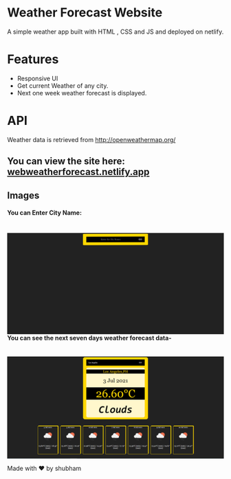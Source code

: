 <h1>Weather Forecast Website</h1>
A simple weather app built with HTML , CSS and JS and deployed on netlify.
<h1>Features</h1>
<ul>
  <li>Responsive UI</li>
  <li>Get current Weather of any city.</li>
  <li>Next one week weather forecast is displayed.</li> 
</ul>
<h1>API</h1>
Weather data is retrieved from <a href="http://openweathermap.org/">http://openweathermap.org/</a>
</br>
<h2>You can view the site here: <a target="_blank" href="http://webweatherforecast.netlify.app/">webweatherforecast.netlify.app</a></h2>
<h2>Images</h2>
<h4>You can Enter City Name: </h4>
<h1><img align="left" src="images/ss1.png"></h1>
<h4>You can see the next seven days weather forecast data-</h4>
</br>
<img align="center" src="images/ss2.png">

Made with ❤️ by shubham
